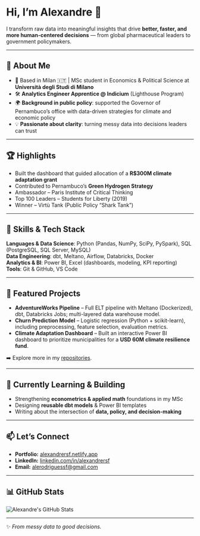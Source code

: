 # Hi, I’m Alexandre 👋  

I transform raw data into meaningful insights that drive **better, faster, and more human-centered decisions** — from global pharmaceutical leaders to government policymakers.  

---

## 🎯 About Me  
- 📍 Based in Milan 🇮🇹 | MSc student in Economics & Political Science at **Università degli Studi di Milano**  
- 🛠️ **Analytics Engineer Apprentice @ Indicium** (Lighthouse Program)  
- 🌍 **Background in public policy**: supported the Governor of Pernambuco’s office with data-driven strategies for climate and economic policy  
- 💡 **Passionate about clarity**: turning messy data into decisions leaders can trust  

---

## 🏆 Highlights  
- Built the dashboard that guided allocation of a **R$300M climate adaptation grant**  
- Contributed to Pernambuco’s **Green Hydrogen Strategy**  
- Ambassador – Paris Institute of Critical Thinking  
- Top 100 Leaders – Students for Liberty (2019)  
- Winner – Virtù Tank (Public Policy “Shark Tank”)  

---

## 🚀 Skills & Tech Stack  
**Languages & Data Science**: Python (Pandas, NumPy, SciPy, PySpark), SQL (PostgreSQL, SQL Server, MySQL)  
**Data Engineering**: dbt, Meltano, Airflow, Databricks, Docker  
**Analytics & BI**: Power BI, Excel (dashboards, modeling, KPI reporting)  
**Tools**: Git & GitHub, VS Code  

---

## 🔨 Featured Projects  
- **AdventureWorks Pipeline** – Full ELT pipeline with Meltano (Dockerized), dbt, Databricks Jobs; multi-layered data warehouse model.  
- **Churn Prediction Model** – Logistic regression (Python + scikit-learn), including preprocessing, feature selection, evaluation metrics.  
- **Climate Adaptation Dashboard** – Built an interactive Power BI dashboard to prioritize municipalities for a **USD 60M climate resilience fund**.  

➡️ Explore more in my [repositories](https://github.com/alerodriguessf?tab=repositories).  

---

## 🌱 Currently Learning & Building  
- Strengthening **econometrics & applied math** foundations in my MSc  
- Designing **reusable dbt models** & Power BI templates  
- Writing about the intersection of **data, policy, and decision-making**  

---

## 📫 Let’s Connect  
- **Portfolio:** [alexandrersf.netlify.app](https://alexandrersf.netlify.app)  
- **LinkedIn:** [linkedin.com/in/alexandrersf](https://www.linkedin.com/in/alexandrersf)  
- **Email:** alerodriguessf@gmail.com  

---

## 📊 GitHub Stats  

![Alexandre's GitHub Stats](https://github-readme-stats.vercel.app/api?username=alerodriguessf&show_icons=true&theme=tokyonight)

---
✨ *From messy data to good decisions.*
